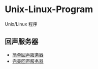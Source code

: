 # Unix-Linux-Program

Unix/Linux 程序

## 回声服务器

- [简单回声服务器](./echo_server/echo_simple/README.md)
- [完美回声服务器](./echo_server/echo_perfect/README.md)
